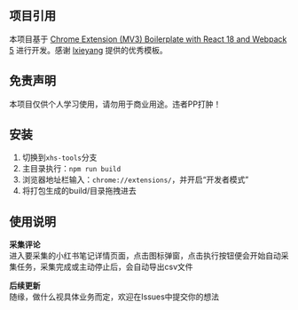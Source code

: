 ## 项目引用
本项目基于 [Chrome Extension (MV3) Boilerplate with React 18 and Webpack 5](https://github.com/lxieyang/chrome-extension-boilerplate-react) 进行开发。感谢 [lxieyang](https://github.com/lxieyang) 提供的优秀模板。

## 免责声明
本项目仅供个人学习使用，请勿用于商业用途。违者PP打肿！

## 安装
1. 切换到`xhs-tools`分支
2. 主目录执行：`npm run build`
3. 浏览器地址栏输入：`chrome://extensions/`，并开启“开发者模式”
4. 将打包生成的build/目录拖拽进去

## 使用说明
**采集评论** <br/>
进入要采集的小红书笔记详情页面，点击图标弹窗，点击执行按钮便会开始自动采集任务，采集完成或主动停止后，会自动导出csv文件

**后续更新**<br/>
随缘，做什么视具体业务而定，欢迎在Issues中提交你的想法
